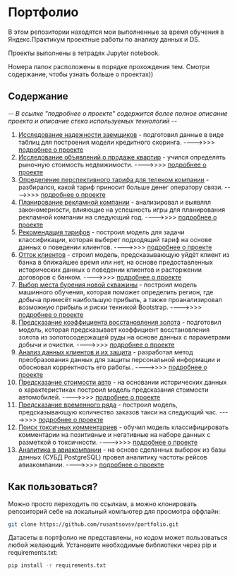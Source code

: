 # Портфолио
В этом репозитории находятся мои выполненные за время обучения в Яндекс.Практикум проектные работы по анализу данных и DS.

Проекты выполнены в тетрадях Jupyter notebook.

Номера папок расположены в порядке прохождения тем. Смотри содержание, чтобы узнать больше о проектах))

## Содержание

*-- В ссылке "подробнее о проекте" содержится более полное описание проекта и описание стека используемых технологий --*

1. [Исследование надежности заемщиков](https://github.com/rusantsovsv/portfolio/blob/master/01_A_scoring/A_scoring.ipynb) - подготовил данные в виде таблиц для построения модели кредитного скоринга. ---->>>> [подробнее о проекте](https://github.com/rusantsovsv/portfolio/tree/master/01_A_scoring)
2. [Исследование объявлений о продаже квартир](https://github.com/rusantsovsv/portfolio/blob/master/02_A_property/A_property.ipynb) - учился определять рыночную стоимость недвижимости. ---->>>> [подробнее о проекте](https://github.com/rusantsovsv/portfolio/tree/master/02_A_property)
3. [Определение перспективного тарифа для телеком компании](https://github.com/rusantsovsv/portfolio/blob/master/03_A_analise_tariffs/A_analise_tariffs.ipynb) - разбирался, какой тариф приносит больше денег оператору связи. ---->>>> [подробнее о проекте](https://github.com/rusantsovsv/portfolio/tree/master/03_A_analise_tariffs)
4. [Планирование рекламной компании](https://github.com/rusantsovsv/portfolio/blob/master/04_A_game_advertising/A_game_advertising_new.ipynb) - анализировал и выявлял закономерности, влияющие на успешность игры для планирования рекламной компании на следующий год. ---->>>> [подробнее о проекте](https://github.com/rusantsovsv/portfolio/tree/master/04_A_game_advertising)
5. [Рекомендация тарифов](https://github.com/rusantsovsv/portfolio/blob/master/05_ML_klassification_tariffs/ML_klassification_tariffs.ipynb) - построил модель для задачи классификации, которая выберет подходящий тариф на основе данных о поведении клиентов. ---->>>> [подробнее о проекте](https://github.com/rusantsovsv/portfolio/blob/master/05_ML_klassification_tariffs)
6. [Отток клиентов](https://github.com/rusantsovsv/portfolio/blob/master/06_ML_klassification_bank/ML_klassification_bank.ipynb) - строил модель, предсказывающую уйдёт клиент из банка в ближайшее время или нет, на основе предоставленных исторических данных о поведении клиентов и расторжении договоров с банком. ---->>>> [подробнее о проекте](https://github.com/rusantsovsv/portfolio/blob/master/06_ML_klassification_bank)
7. [Выбор места бурения новой скважины](https://github.com/rusantsovsv/portfolio/blob/master/07_ML_bootstrap/ML_bootstrap.ipynb) - построил модель машинного обучения, которая поможет определить регион, где добыча принесёт наибольшую прибыль, а также проанализировал возможную прибыль и риски техникой Bootstrap. ---->>>> [подробнее о проекте](https://github.com/rusantsovsv/portfolio/blob/master/07_ML_bootstrap)
8. [Предсказание коэффициента восстановления золота](https://github.com/rusantsovsv/portfolio/blob/master/08_ML_predict_recovery_coeff/ML_predict_recovery_coeff.ipynb) - подготовил модель, которая предсказывает коэффициент восстановления золота из золотосодержащей руды на основе данных с параметрами добычи и очистки. ---->>>> [подробнее о проекте](https://github.com/rusantsovsv/portfolio/blob/master/08_ML_predict_recovery_coeff)
9. [Анализ данных клиентов и их защита](https://github.com/rusantsovsv/portfolio/tree/master/09_ML_linal) - разработал метод преобразования данных для защиты персональной информации и обосновал корректность его работы.. ---->>>> [подробнее о проекте](https://github.com/rusantsovsv/portfolio/blob/master/09_ML_linal)
10. [Предсказание стоимости авто](https://github.com/rusantsovsv/portfolio/blob/master/10_ML_auto/ML_auto.ipynb) - на основании исторических данных о характеристиках построил модель предсказания стоимости автомобилей. ---->>>> [подробнее о проекте](https://github.com/rusantsovsv/portfolio/blob/master/10_ML_auto)
11. [Предсказание временного ряда](https://github.com/rusantsovsv/portfolio/blob/master/11_ML_time_series/ML_time_series.ipynb) - построил модель, предсказывающую количество заказов такси на следующий час. ---->>>> [подробнее о проекте](https://github.com/rusantsovsv/portfolio/blob/master/11_ML_time_series)
12. [Поиск токсичных комментариев](https://github.com/rusantsovsv/portfolio/blob/master/12_ML_text/ML_text.ipynb) - обучил модель классифицировать комментарии на позитивные и негативные на наборе данных с разметкой о токсичности. ---->>>> [подробнее о проекте](https://github.com/rusantsovsv/portfolio/blob/master/12_ML_text)
13. [Аналитика в авиакомпании](https://github.com/rusantsovsv/portfolio/blob/master/13_SQL_query/13_SQL_query.ipynb) - на основе сделанных выборок из базы данных (СУБД PostgreSQL) провел аналитику частоты рейсов авиакомпании. ---->>>> [подробнее о проекте](https://github.com/rusantsovsv/portfolio/blob/master/13_SQL_query)

## Как пользоваться?

Можно просто переходить по ссылкам, а можно клонировать репозиторий себе на локальный компьютер для просмотра оффлайн:
```bash
git clone https://github.com/rusantsovsv/portfolio.git
```

Датасеты в портфолио не представлены, но кодом может пользоваться любой желающий. Установите необходимые библиотеки через pip и requirements.txt:

```bash
pip install -r requirements.txt
```
